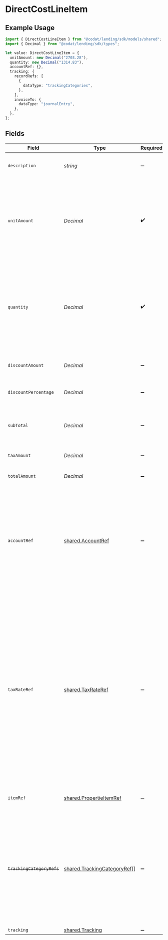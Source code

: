 # DirectCostLineItem

## Example Usage

```typescript
import { DirectCostLineItem } from "@codat/lending/sdk/models/shared";
import { Decimal } from "@codat/lending/sdk/types";

let value: DirectCostLineItem = {
  unitAmount: new Decimal("2703.28"),
  quantity: new Decimal("1314.83"),
  accountRef: {},
  tracking: {
    recordRefs: [
      {
        dataType: "trackingCategories",
      },
    ],
    invoiceTo: {
      dataType: "journalEntry",
    },
  },
};
```

## Fields

| Field                                                                                                                                                                                                                                                                                               | Type                                                                                                                                                                                                                                                                                                | Required                                                                                                                                                                                                                                                                                            | Description                                                                                                                                                                                                                                                                                         | Example                                                                                                                                                                                                                                                                                             |
| --------------------------------------------------------------------------------------------------------------------------------------------------------------------------------------------------------------------------------------------------------------------------------------------------- | --------------------------------------------------------------------------------------------------------------------------------------------------------------------------------------------------------------------------------------------------------------------------------------------------- | --------------------------------------------------------------------------------------------------------------------------------------------------------------------------------------------------------------------------------------------------------------------------------------------------- | --------------------------------------------------------------------------------------------------------------------------------------------------------------------------------------------------------------------------------------------------------------------------------------------------- | --------------------------------------------------------------------------------------------------------------------------------------------------------------------------------------------------------------------------------------------------------------------------------------------------- |
| `description`                                                                                                                                                                                                                                                                                       | *string*                                                                                                                                                                                                                                                                                            | :heavy_minus_sign:                                                                                                                                                                                                                                                                                  | Friendly name of the goods or services.                                                                                                                                                                                                                                                             |                                                                                                                                                                                                                                                                                                     |
| `unitAmount`                                                                                                                                                                                                                                                                                        | *Decimal*                                                                                                                                                                                                                                                                                           | :heavy_check_mark:                                                                                                                                                                                                                                                                                  | Price of each unit of goods or services.<br/>Note: If the platform does not provide this information, the unit amount will be mapped to the total amount.                                                                                                                                           |                                                                                                                                                                                                                                                                                                     |
| `quantity`                                                                                                                                                                                                                                                                                          | *Decimal*                                                                                                                                                                                                                                                                                           | :heavy_check_mark:                                                                                                                                                                                                                                                                                  | Number of units of goods or services received.<br/><br/>Note: If the platform does not provide this information, the quantity will be mapped as 1.                                                                                                                                                  |                                                                                                                                                                                                                                                                                                     |
| `discountAmount`                                                                                                                                                                                                                                                                                    | *Decimal*                                                                                                                                                                                                                                                                                           | :heavy_minus_sign:                                                                                                                                                                                                                                                                                  | Discount amount for the line before tax.                                                                                                                                                                                                                                                            |                                                                                                                                                                                                                                                                                                     |
| `discountPercentage`                                                                                                                                                                                                                                                                                | *Decimal*                                                                                                                                                                                                                                                                                           | :heavy_minus_sign:                                                                                                                                                                                                                                                                                  | Discount percentage for the line before tax.                                                                                                                                                                                                                                                        |                                                                                                                                                                                                                                                                                                     |
| `subTotal`                                                                                                                                                                                                                                                                                          | *Decimal*                                                                                                                                                                                                                                                                                           | :heavy_minus_sign:                                                                                                                                                                                                                                                                                  | Amount of the line, inclusive of discounts but exclusive of tax.                                                                                                                                                                                                                                    |                                                                                                                                                                                                                                                                                                     |
| `taxAmount`                                                                                                                                                                                                                                                                                         | *Decimal*                                                                                                                                                                                                                                                                                           | :heavy_minus_sign:                                                                                                                                                                                                                                                                                  | Amount of tax for the line.                                                                                                                                                                                                                                                                         |                                                                                                                                                                                                                                                                                                     |
| `totalAmount`                                                                                                                                                                                                                                                                                       | *Decimal*                                                                                                                                                                                                                                                                                           | :heavy_minus_sign:                                                                                                                                                                                                                                                                                  | Total amount of the line, including tax.                                                                                                                                                                                                                                                            |                                                                                                                                                                                                                                                                                                     |
| `accountRef`                                                                                                                                                                                                                                                                                        | [shared.AccountRef](../../../sdk/models/shared/accountref.md)                                                                                                                                                                                                                                       | :heavy_minus_sign:                                                                                                                                                                                                                                                                                  | Data types that reference an account, for example bill and invoice line items, use an accountRef that includes the ID and name of the linked account.                                                                                                                                               | {<br/>"Example": {<br/>"value": {<br/>"accountRef": {<br/>"id": "4f78a6b0-e9bb-40f2-82fd-f3a2daa1fd0a",<br/>"name": "Business Current Account"<br/>}<br/>}<br/>}<br/>}                                                                                                                              |
| `taxRateRef`                                                                                                                                                                                                                                                                                        | [shared.TaxRateRef](../../../sdk/models/shared/taxrateref.md)                                                                                                                                                                                                                                       | :heavy_minus_sign:                                                                                                                                                                                                                                                                                  | Data types that reference a tax rate, for example invoice and bill line items, use a taxRateRef that includes the ID and name of the linked tax rate.<br/><br/>Found on:<br/><br/>- Bill line items<br/>- Bill Credit Note line items<br/>- Credit Note line items<br/>- Direct incomes line items<br/>- Invoice line items<br/>- Items |                                                                                                                                                                                                                                                                                                     |
| `itemRef`                                                                                                                                                                                                                                                                                           | [shared.PropertieItemRef](../../../sdk/models/shared/propertieitemref.md)                                                                                                                                                                                                                           | :heavy_minus_sign:                                                                                                                                                                                                                                                                                  | Reference to the item the line is linked to.                                                                                                                                                                                                                                                        |                                                                                                                                                                                                                                                                                                     |
| ~~`trackingCategoryRefs`~~                                                                                                                                                                                                                                                                          | [shared.TrackingCategoryRef](../../../sdk/models/shared/trackingcategoryref.md)[]                                                                                                                                                                                                                   | :heavy_minus_sign:                                                                                                                                                                                                                                                                                  | : warning: ** DEPRECATED **: This will be removed in a future release, please migrate away from it as soon as possible.<br/><br/>Collection of categories against which this direct cost is tracked.                                                                                                |                                                                                                                                                                                                                                                                                                     |
| `tracking`                                                                                                                                                                                                                                                                                          | [shared.Tracking](../../../sdk/models/shared/tracking.md)                                                                                                                                                                                                                                           | :heavy_minus_sign:                                                                                                                                                                                                                                                                                  | N/A                                                                                                                                                                                                                                                                                                 |                                                                                                                                                                                                                                                                                                     |